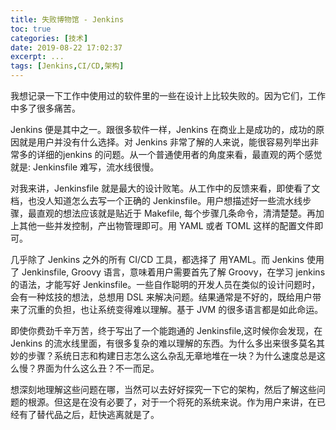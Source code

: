 ```yaml
---
title: 失败博物馆 - Jenkins
toc: true
categories: [技术]
date: 2019-08-22 17:02:37
excerpt: ...
tags: [Jenkins,CI/CD,架构]
---
```


我想记录一下工作中使用过的软件里的一些在设计上比较失败的。因为它们，工作中多了很多痛苦。

Jenkins 便是其中之一。跟很多软件一样，Jenkins 在商业上是成功的，成功的原因就是用户并没有什么选择。对 Jenkins 非常了解的人来说，能很容易列举出非常多的详细的jenkins 的问题。从一个普通使用者的角度来看，最直观的两个感觉就是: Jenkinsfile 难写，流水线很慢。

对我来讲，Jenkinsfile 就是最大的设计败笔。从工作中的反馈来看，即使看了文档，也没人知道怎么去写一个正确的 Jenkinsfile。用户想描述好一些流水线步骤，最直观的想法应该就是贴近于 Makefile, 每个步骤几条命令，清清楚楚。再加上其他一些并发控制，产出物管理即可。用 YAML 或者 TOML 这样的配置文件即可。

几乎除了 Jenkins 之外的所有 CI/CD 工具，都选择了 用YAML。而 Jenkins 使用了 Jenkinsfile, Groovy 语言，意味着用户需要首先了解 Groovy，在学习 jenkins的语法，才能写好 Jenkinsfile。一些自作聪明的开发人员在类似的设计问题时，会有一种炫技的想法，总想用 DSL 来解决问题。结果通常是不好的，既给用户带来了沉重的负担，也让系统变得难以理解。基于 JVM 的很多语言都是如此命运。

即使你费劲千辛万苦，终于写出了一个能跑通的 Jenkinsfile,这时候你会发现，在 Jenkins 的流水线里面，有很多复杂的难以理解的东西。为什么多出来很多莫名其妙的步骤？系统日志和构建日志怎么这么杂乱无章地堆在一块？为什么速度总是这么慢？界面为什么这么丑？不一而足。

想深刻地理解这些问题在哪，当然可以去好好探究一下它的架构，然后了解这些问题的根源。但这是在没有必要了，对于一个将死的系统来说。作为用户来讲，在已经有了替代品之后，赶快逃离就是了。







